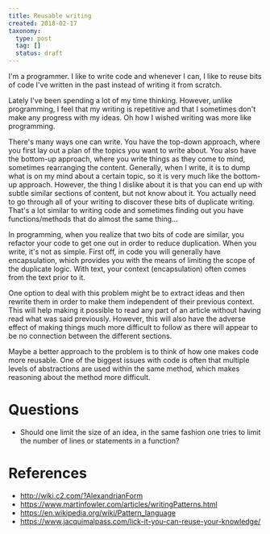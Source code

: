 ```yaml
---
title: Reusable writing
created: 2018-02-17
taxonomy:
  type: post
  tag: []
  status: draft
---
```


I'm a programmer. I like to write code and whenever I can, I like to reuse bits of code I've written in the past instead of writing it from scratch.

Lately I've been spending a lot of my time thinking. However, unlike programming, I feel that my writing is repetitive and that I sometimes don't make any progress with my ideas. Oh how I wished writing was more like programming.

There's many ways one can write. You have the top-down approach, where you first lay out a plan of the topics you want to write about. You also have the bottom-up approach, where you write things as they come to mind, sometimes rearranging the content. Generally, when I write, it is to dump what is on my mind about a certain topic, so it is very much like the bottom-up approach. However, the thing I dislike about it is that you can end up with subtle similar sections of content, but not know about it. You actually need to go through all of your writing to discover these bits of duplicate writing. That's a lot similar to writing code and sometimes finding out you have functions/methods that do almost the same thing...

In programming, when you realize that two bits of code are similar, you refactor your code to get one out in order to reduce duplication. When you write, it's not as simple. First off, in code you will generally have encapsulation, which provides you with the means of limiting the scope of the duplicate logic. With text, your context (encapsulation) often comes from the text prior to it.

One option to deal with this problem might be to extract ideas and then rewrite them in order to make them independent of their previous context. This will help making it possible to read any part of an article without having read what was said previously. However, this will also have the adverse effect of making things much more difficult to follow as there will appear to be no connection between the different sections.

Maybe a better approach to the problem is to think of how one makes code more reusable. One of the biggest issues with code is often that multiple levels of abstractions are used within the same method, which makes reasoning about the method more difficult.

# Questions
* Should one limit the size of an idea, in the same fashion one tries to limit the number of lines or statements in a function?

# References
* http://wiki.c2.com/?AlexandrianForm
* https://www.martinfowler.com/articles/writingPatterns.html
* https://en.wikipedia.org/wiki/Pattern_language
* https://www.jacquimalpass.com/lick-it-you-can-reuse-your-knowledge/
